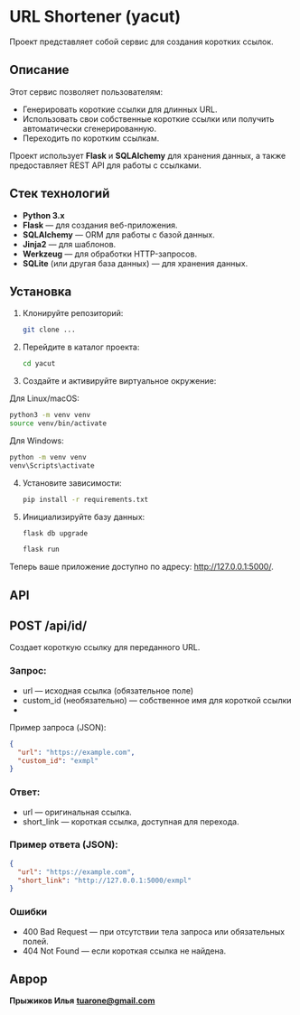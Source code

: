 # URL Shortener (yacut)

Проект представляет собой сервис для создания коротких ссылок.

## Описание

Этот сервис позволяет пользователям:
- Генерировать короткие ссылки для длинных URL.
- Использовать свои собственные короткие ссылки или получить автоматически сгенерированную.
- Переходить по коротким ссылкам.

Проект использует **Flask** и **SQLAlchemy** для хранения данных, а также предоставляет REST API для работы с ссылками.

## Стек технологий

- **Python 3.x**
- **Flask** — для создания веб-приложения.
- **SQLAlchemy** — ORM для работы с базой данных.
- **Jinja2** — для шаблонов.
- **Werkzeug** — для обработки HTTP-запросов.
- **SQLite** (или другая база данных) — для хранения данных.

## Установка

1. Клонируйте репозиторий:

   ```bash
   git clone ...
   ```
   
2. Перейдите в каталог проекта:


   ```bash
   cd yacut
   ```

3. Создайте и активируйте виртуальное окружение:

Для Linux/macOS:

   ```bash
   python3 -m venv venv
   source venv/bin/activate
   ```
Для Windows:

   ```bash
   python -m venv venv
   venv\Scripts\activate
   ```

4. Установите зависимости:

   ```bash
   pip install -r requirements.txt
   ```
   
5. Инициализируйте базу данных:

   ```bash
   flask db upgrade
   ```

   ```bash
   flask run
   ```
Теперь ваше приложение доступно по адресу: http://127.0.0.1:5000/.

## API
## POST /api/id/
Создает короткую ссылку для переданного URL.

### Запрос:

- url — исходная ссылка (обязательное поле)
- custom_id (необязательно) — собственное имя для короткой ссылки
- 
Пример запроса (JSON):

```json
{
  "url": "https://example.com",
  "custom_id": "exmpl"
}
```
### Ответ:

- url — оригинальная ссылка.
- short_link — короткая ссылка, доступная для перехода.

### Пример ответа (JSON):

```json
{
  "url": "https://example.com",
  "short_link": "http://127.0.0.1:5000/exmpl"
}
```

### Ошибки
- 400 Bad Request — при отсутствии тела запроса или обязательных полей.
- 404 Not Found — если короткая ссылка не найдена.

## Аврор
**Прыжиков Илья**
**tuarone@gmail.com**
